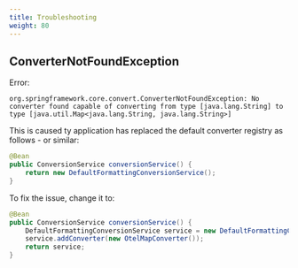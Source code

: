 ```yaml
---
title: Troubleshooting
weight: 80
---
```


## ConverterNotFoundException

Error:

```text
org.springframework.core.convert.ConverterNotFoundException: No converter found capable of converting from type [java.lang.String] to type [java.util.Map<java.lang.String, java.lang.String>]
```

This is caused ty application has replaced the default converter registry as
follows - or similar:

```java
@Bean
public ConversionService conversionService() {
    return new DefaultFormattingConversionService();
}
```

To fix the issue, change it to:

```java
@Bean
public ConversionService conversionService() {
    DefaultFormattingConversionService service = new DefaultFormattingConversionService();
    service.addConverter(new OtelMapConverter());
    return service;
}
```
